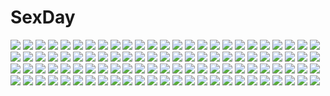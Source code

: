 # SexDay
![](https://konachan.com/image/58d1abd4ab66ff0d66d6b94fb7ab7655/Konachan.com%20-%20298176%20building%20fan%20flowers%20green_eyes%20green_hair%20hatsune_miku%20kagamine_len%20kagamine_rin%20kaito%20kimono%20long_hair%20male%20meiko%20twintails%20vocaloid%20winter.jpg)
![](https://konachan.com/image/69bf0d6b51af73543b326fc78c304d4a/Konachan.com%20-%2081703%20bath%20bathtub%20blue_eyes%20nude%20original%20purple_hair%20rick.black.jpg)
![](https://konachan.com/image/49ae8d7244ac66b08a38dde487da07cd/Konachan.com%20-%2069896%20aircraft%20aqua_hair%20clouds%20gloves%20hatsune_miku%20headphones%20koi_wa_sensou_%28vocaloid%29%20long_hair%20skirt%20twintails%20vocaloid.jpg)
![](https://konachan.com/jpeg/35af8ed1df98facb9b3ddcfc82cca213/Konachan.com%20-%2065095%20clochette%20kujou_kaname%20oshiki_hitoshi%20suzunone_seven.jpg)
![](https://konachan.com/image/098ca35e1a8a14780d6e5c4c17e7ee7f/Konachan.com%20-%20287679%20animal_ears%20arknights%20ass%20ateoyh%20barefoot%20blonde_hair%20blush%20flat_chest%20jpeg_artifacts%20nude%20orange_eyes%20rym_%28arknights%29%20short_hair%20white%20wink.jpg)
![](https://konachan.com/image/590562c0257ee5474a9232c91734ecf9/Konachan.com%20-%20245033%20aqua_eyes%20barefoot%20beach%20bikini%20blonde_hair%20blush%20breasts%20cleavage%20clouds%20kagamine_rin%20long_hair%20masami_chie%20navel%20sky%20swimsuit%20vocaloid%20water%20wet.jpg)
![](https://konachan.com/image/b31d83a96ee32783e8e0bc087dc6de26/Konachan.com%20-%20202746%20gray_hair%20hatsune_miku%20headphones%20kazuyu-c%20long_hair%20skirt%20thighhighs%20twintails%20vocaloid%20yuki_miku.jpg)
![](https://konachan.com/image/df126d60b8fd7a3179010b8266171e96/Konachan.com%20-%20177753%20animal_ears%20anthropomorphism%20bodysuit%20fangxiang_cuoluan%20orange_eyes%20original%20planet%20red_hair%20space%20tail.jpg)
![](https://konachan.com/jpeg/8f8f87fdba2fb068abce9bb4664175bb/Konachan.com%20-%20188465%202girls%20dress%20homarerererere%20knife%20long_hair%20pink_eyes%20pink_hair%20sound_voltex.jpg)
![](https://konachan.com/jpeg/86948dd3c84cb88f3d9b064171712d36/Konachan.com%20-%20286465%20aliasing%20apron%20aqua_eyes%20brown_hair%20cigarette%20dress%20headdress%20inushima%20maid%20original%20panties%20short_hair%20underwear.jpg)
![](https://konachan.com/jpeg/24fb4ff370174f7e365f70fef141f1b4/Konachan.com%20-%20213066%202girls%20anus%20ass%20ass_grab%20black_hair%20blush%20brown_hair%20game_cg%20hazuki_riko%20mebae%20nonohara_miki%20panty_pull%20pussy%20sakura_anna%20tanuki_soft%20uncensored.jpg)
![](https://konachan.com/jpeg/e975fa3ede152dbf342196eb81aa1e4a/Konachan.com%20-%20207256%20blush%20breasts%20fingering%20long_hair%20masturbation%20moonstone%20navel%20nipples%20panties%20pussy_juice%20ribbons%20scan%20twintails%20underwear%20wet%20yamakaze_ran.jpg)
![](https://konachan.com/jpeg/d7f4abe78e89c91846575be20e525dca/Konachan.com%20-%2059645%20clannad%20fujibayashi_kyou%20okazaki_ushio%20signed.jpg)
![](https://konachan.com/image/e805cd375c449904ca6de5a03523f1b9/Konachan.com%20-%2032138%20ai%20black_hair%20blue_hair%20maid%20panties%20pointed_ears%20red_eyes%20sage%20shuffle%20striped_panties%20thighhighs%20underwear.jpg)
![](https://konachan.com/jpeg/b7e030a1245cc79d7bb47d76615b7b1d/Konachan.com%20-%20250253%20apple%20aqua_eyes%20bandaid%20blue_hair%20blush%20boots%20dress%20flowers%20food%20fruit%20gloves%20hat%20long_hair%20military%20pink_eyes%20shorts%20skirt%20tears%20tie%20vocaloid.jpg)
![](https://konachan.com/image/e7d416400bcc56737530f8484b5b5183/Konachan.com%20-%20267149%20bed%20blonde_hair%20blush%20bow%20breasts%20close%20fate_%28series%29%20hat%20long_hair%20navel%20no_bra%20panties%20red_eyes%20teddy_bear%20topless%20underwear%20witch_hat.jpg)
![](https://konachan.com/image/0243a1eb0299ddd6e9c8b7a58fd5225d/Konachan.com%20-%20285222%20bike_shorts%20hammer_%28sunset_beach%29%20kanbaru_suruga%20monogatari_%28series%29%20shorts.jpg)
![](https://konachan.com/image/42f01d99e36d23b67cc86a0cc0a56021/Konachan.com%20-%2016777%20all_male%20death_note%20l%20male.jpg)
![](https://konachan.com/jpeg/0cf02809f0b0c89d3a3a1442fa72e105/Konachan.com%20-%20154528%20animal_ears%20blue_eyes%20blue_hair%20brown_hair%20cat_smile%20loli%20minit%27s%20pop%27n_music%20red_eyes%20swimsuit%20timer%20white.jpg)
![](https://konachan.com/image/7ffa87f3cccad26c96ea5ed4099fd027/Konachan.com%20-%20162434%20green_eyes%20jpeg_artifacts%20long_hair%20panties%20panty_%26_stocking_with_garterbelt%20stocking_%28character%29%20striped_panties%20thighhighs%20underwear%20yukiwo.jpg)
![](https://konachan.com/jpeg/f7e242d88925e6213848684bbe434082/Konachan.com%20-%20139318%20arusu_makina%20breasts%20censored%20colorful_cure%20etoiles%20game_cg%20moric%20nipples%20nude%20purple_eyes%20pussy%20white_hair.jpg)
![](https://konachan.com/jpeg/96b52e8da4dbbf40499ffa2fa45862a0/Konachan.com%20-%20305668%20animal_ears%20black_hair%20blush%20catgirl%20dress%20nabi_%28uz02%29%20red_eyes%20school_uniform%20shinomiya_kaguya%20short_hair%20tail%20white.jpg)
![](https://konachan.com/jpeg/e040af09eaeb1e0686a3ff9cba523c08/Konachan.com%20-%20288428%202girls%20apron%20bikini%20blush%20breasts%20cleavage%20cropped%20fang%20flowers%20garter%20long_hair%20maid%20navel%20original%20red_eyes%20rose%20scan%20shorts%20skirt%20swimsuit%20tail.jpg)
![](https://konachan.com/image/0f236349204dde0cf1763a423cdb762d/Konachan.com%20-%2096676%20blue_eyes%20megurine_luka%20pink_hair%20vocaloid.jpg)
![](https://konachan.com/image/1df06ceb7b822e250afedb1ec55a471e/Konachan.com%20-%2078570%20ashibe_ryou%20chibi%20long_hair%20moon%20original%20red_eyes%20space%20thighhighs.jpg)
![](https://konachan.com/image/6e24a4be54f95a2abfd737cc2aabbdf0/Konachan.com%20-%20188713%20gyworz%20lune_zoldark%20signed%20super_robot_wars%20valsione.jpg)
![](https://konachan.com/image/b5a10edf0cdef0e2d5965fa0d032b6eb/Konachan.com%20-%20284030%202girls%20anthropomorphism%20azur_lane%20bikini%20flat_chest%20loli%20navel%20swimsuit%20u-556_%28azur_lane%29%20u-81_%28azur_lane%29%20underboob%20underwater%20water%20watermark.jpg)
![](https://konachan.com/jpeg/d705e41395d4ab9d57e0daa2c2f9b5bf/Konachan.com%20-%20274045%20black_hair%20close%20clouds%20original%20ribbons%20school_uniform%20sheepd%20short_hair%20sky%20watermark.jpg)
![](https://konachan.com/image/cc686b874615b97047e44761f6bfb0ee/Konachan.com%20-%20133211%20dear_chaos%20inubashiri_momiji%20japanese_clothes%20moon%20night%20red_eyes%20sword%20thighhighs%20touhou%20weapon%20white_hair%20wolfgirl.jpg)
![](https://konachan.com/image/1ef00113b6fa82f89982a480a4abfbd0/Konachan.com%20-%20250070%20anthropomorphism%20blush%20censored%20fellatio%20gloves%20kantai_collection%20lolicept%20penis%20pink_eyes%20pubic_hair%20sakawa_%28kancolle%29%20short_hair%20spread_legs.jpg)
![](https://konachan.com/image/3e15a10afbb733f2d65db3b1762cf6ae/Konachan.com%20-%20115143%20gokou_ruri%20goth-loli%20lolita_fashion%20okingjo%20ore_no_imouto_ga_konna_ni_kawaii_wake_ga_nai.jpg)
![](https://konachan.com/image/ab50526e9fd197839857f4e385816a4d/Konachan.com%20-%2059647%20black_rock_shooter%20chain%20insane_black_rock_shooter%20scar%20sword%20weapon.jpg)
![](https://konachan.com/jpeg/95bceef0461b29cbd52328890f511abe/Konachan.com%20-%20164709%20blush%20compile_heart%20date_a_live%20game_cg%20itsuka_kotori%20red_eyes%20red_hair%20sting%20thighhighs%20tsunako%20twintails.jpg)
![](https://konachan.com/image/3a2491110207cd0f66a0468ddb3bc5fb/Konachan.com%20-%2020258%20building%20city%20clouds%20haibane_renmei%20landscape%20nobody%20scenic%20sky%20sunset%20tree.jpg)
![](https://konachan.com/jpeg/b6dc668913fc125c665703dc3879784c/Konachan.com%20-%20147027%20akizuki_maria%20blue_eyes%20brown_eyes%20brown_hair%20imo_%28ryokyou%29%20long_hair%20red_hair%20school_uniform%20short_hair%20thighhighs%20watanabe_saki%20white.jpg)
![](https://konachan.com/jpeg/98ac78940c061712a9d3eb72dea96ed5/Konachan.com%20-%20303727%20aliasing%20anthropomorphism%20azur_lane%20blush%20dress%20elbow_gloves%20finx%20gloves%20long_hair%20prinz_eugen_%28azur_lane%29%20sleeping%20white_hair.jpg)
![](https://konachan.com/image/a9f5b56f12dc0939a5db15deee71a709/Konachan.com%20-%2098880%20blonde_hair%20flandre_scarlet%20hat%20sword%20touhou%20vampire%20weapon%20yellow_eyes.jpg)
![](https://konachan.com/image/3370dd6e3365d4af52a292116c755434/Konachan.com%20-%20253698%20animal_ears%20azur_lane%20blush%20bunny_ears%20crying%20foxgirl%20headband%20hoodie%20hug%20long_hair%20male%20orange_eyes%20ponytail%20purple_hair%20signed%20twintails%20white_hair.jpg)
![](https://konachan.com/image/33107c6b678c0bace60fd80fd9749bef/Konachan.com%20-%2068099%20hatsune_miku%20twintails%20vocaloid.jpg)
![](https://konachan.com/jpeg/68e95da2af0a4b02519e3db6ff92fe07/Konachan.com%20-%20215075%20blonde_hair%20clouds%20flowers%20instrument%20kneehighs%20miyazono_kaori%20night%20petals%20sanaa%20school_uniform%20shigatsu_wa_kimi_no_uso%20stars%20violin.jpg)
![](https://konachan.com/image/3d1c37494c88c95b62e903e9b66094c3/Konachan.com%20-%2086798%20animal_ears%20blush%20catgirl%20collar%20nme%20nopan%20original%20red_eyes%20tail%20thighhighs.jpg)
![](https://konachan.com/image/0208c9c00c38b78811d2d480d68fd000/Konachan.com%20-%20103607%20a_channel%20bikini%20hosoda_naoto%20ichii_tooru%20megami%20momoki_run%20nishi_yuuko%20scan%20swimsuit%20tennoji_nagisa.jpg)
![](https://konachan.com/image/8ca251f7c8b77e0ab315bc8cdc1e44a1/Konachan.com%20-%2079967%20blonde_hair%20cure_sunshine%20futari_wa_precure%20heartcatch_precure%21%20long_hair%20nardack%20navel%20precure%20stars%20yellow_eyes.jpg)
![](https://konachan.com/jpeg/9f6ce2da76c07698232034bfae9f3118/Konachan.com%20-%20204538%20armor%20breasts%20cameltoe%20kirin_%28armor%29%20monster_hunter%20nipples%20pussy%20third-party_edit%20v-mag%20white.jpg)
![](https://konachan.com/jpeg/b56911a71042f777a110f0b1d1a42f69/Konachan.com%20-%20267162%20anthropomorphism%20brown_hair%20girls_frontline%20gun%20long_hair%20scar%20shiroteru%20ump-45_%28girls_frontline%29%20weapon%20yellow_eyes.jpg)
![](https://konachan.com/image/78dd6dd7fb2271533a238fa61054dd57/Konachan.com%20-%20100979%20all_male%20blue_hair%20kaito%20male%20poker_face_%28vocaloid%29%20tie%20vocaloid.jpg)
![](https://konachan.com/jpeg/703ec0636411637f47a396ea871951eb/Konachan.com%20-%20278016%20ass%20blush%20bondage%20carnelian%20dress%20fate_grand_order%20fate_%28series%29%20headdress%20maid%20nopan%20scan%20short_hair%20skirt_lift%20thighhighs%20white_hair%20yellow_eyes.jpg)
![](https://konachan.com/image/14ae7a744b19ccfcdb8b454235f72e4a/Konachan.com%20-%2038398%20panties%20tagme%20underwear%20white.jpg)
![](https://konachan.com/jpeg/382cf1674605dc2a6fb6dab45abe8726/Konachan.com%20-%205938%20arima_mari%20mikeou%20miraroma%20seihouin_erika%20tagme%20tsukimiya_kaede%20yuuki_yukie.jpg)
![](https://konachan.com/image/5e7b2ed610fe3cf1086c6167b8e34f27/Konachan.com%20-%20305860%20animal_ears%20aqua_eyes%20aqua_hair%20blush%20breasts%20catgirl%20cleavage%20garter_belt%20maid%20natsumiya_yuzu%20rem_%28re%3Azero%29%20short_hair%20signed%20stockings%20tail.jpg)
![](https://konachan.com/image/36c4939cc4744e6d758a28a375c96735/Konachan.com%20-%2040017%20akamaru%20galge.com%20green_eyes%20logo%20loli%20orange_hair%20tagme.jpg)
![](https://konachan.com/jpeg/bb685bb3656af466c147848205e5c9e6/Konachan.com%20-%20177317%20ayanami_rei%20black_hair%20blue_eyes%20blush%20clannad%20game_console%20headphones%20long_hair%20lucky_star%20nagato_yuki%20nagisa_kaworu%20original%20sanrio%20yamucha.jpg)
![](https://konachan.com/image/3bf7963e64d7200644f4236720138071/Konachan.com%20-%2013533%20.hack__%20.hack__g.u.%20.hack__link%20.hack__roots%20haseo%20ovan%20shino.jpg)
![](https://konachan.com/jpeg/2312c0e2898ad5251b74367520a61a4d/Konachan.com%20-%2078275%20hatsune_miku%20miku_append%20twintails%20vocaloid%20wings.jpg)
![](https://konachan.com/jpeg/e9dbe5a217ed7f8608ba7bf7f8dddf97/Konachan.com%20-%2077361%20hatsune_miku%20twintails%20vocaloid.jpg)
![](https://konachan.com/jpeg/f2d7b57a5a61c8509ff5073477b5c26d/Konachan.com%20-%20126467%20blue_eyes%20breasts%20cleavage%20game_cg%20group%20microphone%20prismatic_princess_union_stars.jpg)
![](https://konachan.com/jpeg/5296c1813d87f0bbc0961fa64b427220/Konachan.com%20-%20269855%202girls%20animal_ears%20blonde_hair%20blush%20breasts%20catgirl%20cleavage%20flowers%20gray_hair%20green_eyes%20long_hair%20miqo%27te%20ponytail%20sunglasses%20tail%20tattoo%20wristwear.jpg)
![](https://konachan.com/image/ec66c1cf09dd8cb8437600b50e3f1c31/Konachan.com%20-%20133526%20asgr%20flowers%20glasses%20grass%20original%20robot.jpg)
![](https://konachan.com/image/3dc636e953de1fbdd580f4728afccf98/Konachan.com%20-%2059008%20bodysuit%20green_eyes%20makinami_mari_illustrious%20neon_genesis_evangelion%20skintight%20soryu_asuka_langley.jpg)
![](https://konachan.com/image/631572ba29616b4f8e5089ec197f96f4/Konachan.com%20-%207923%20amami_haruka%20hagiwara_yukiho%20idolmaster%20idolmaster_xenoglossia%20minase_iori.jpg)
![](https://konachan.com/jpeg/937711e94a593fb4b9253fdd7f7e85bd/Konachan.com%20-%20163442%20berrys%20game_cg%20houkou_yuuka%20sphere.jpg)
![](https://konachan.com/jpeg/d94f1872646440c86db3375d1a448ded/Konachan.com%20-%20130264%20bow%20buriki%20denpa_onna_to_seishun_otoko%20food%20japanese_clothes%20maekawa%20mifune_ryuuko%20niwa_makoto%20touwa_erio%20white%20yukata.jpg)
![](https://konachan.com/image/c937081a3e9d2fb0110d51ec0f0aec94/Konachan.com%20-%2039124%20katana%20konpaku_youmu%20myon%20saigyouji_yuyuko%20sakurazawa_izumi%20sword%20touhou%20weapon.jpg)
![](https://konachan.com/image/8b370ae61f49ee8fb33d61f704466e23/Konachan.com%20-%2075593%20angel_beats%21%20black%20tachibana_kanade.jpg)
![](https://konachan.com/jpeg/793d5144aca77b5d3c1d7ea2031af982/Konachan.com%20-%20241516%20aqua_eyes%20aqua_hair%20blush%20hatsune_miku%20japanese_clothes%20kimono%20lain1%20petals%20scarf%20thighhighs%20vocaloid.jpg)
![](https://konachan.com/image/8c3b4be47c127b3fc9c9e1e8a6ed5e71/Konachan.com%20-%20166135%20blonde_hair%20green_eyes%20kamikita_komari%20kneehighs%20little_busters%21%20nakada_rumi%20ribbons%20short_hair%20skirt.jpg)
![](https://konachan.com/jpeg/90ee7a59abe8e9bd8b2eacb805173148/Konachan.com%20-%2087468%20green_eyes%20green_hair%20guitar%20gumi%20instrument%20natsuki0910%20school_uniform%20vocaloid.jpg)
![](https://konachan.com/image/866919d6025b50ddc1e6db1d9959bcc6/Konachan.com%20-%20123551%20blonde_hair%20blue_eyes%20boku_no_te_no_naka_no_rakuen%20caramel_box%20ellinor_besch%20game_cg%20headband%20kurosaki%20long_hair%20school_uniform%20sword%20weapon.jpg)
![](https://konachan.com/jpeg/8d4ae078ae24d4e91d8e61819d6cff35/Konachan.com%20-%2076151%20alcot%20blush%20bra%20game_cg%20irina_vladimirovna_putina%20long_hair%20nimura_yuushi%20panties%20pantyhose%20red_eyes%20ribbons%20underwear%20white_hair.jpg)
![](https://konachan.com/jpeg/1677407f7b5fd1c2227f5fa767db98b0/Konachan.com%20-%20286459%20animal_ears%20blush%20catgirl%20gray_hair%20green_eyes%20kantoku%20scan%20school_swimsuit%20short_hair%20swimsuit%20tail%20thighhighs%20topless%20undressing.jpg)
![](https://konachan.com/jpeg/a767635815bfb61c92ffe6ed73156fce/Konachan.com%20-%20296796%20animal_ears%20black_hair%20bow%20catgirl%20christmas%20cropped%20elbow_gloves%20garter_belt%20gloves%20navel%20original%20santa_costume%20skirt%20stockings%20tail%20tree%20twintails.jpg)
![](https://konachan.com/jpeg/55d18ebf0d1d5d692faa47d8cc9f4f67/Konachan.com%20-%20307506%20bed%20brown_hair%20gray_eyes%20original%20polychromatic%20pomu%20short_hair%20signed%20sketch.jpg)
![](https://konachan.com/jpeg/2c249963cd9b30f9df948030828429bf/Konachan.com%20-%20296409%20barefoot%20dress%20hikawa_kyoka%20japanese_clothes%20lemonna%20loli%20nopan%20panties%20panty_pull%20pointed_ears%20purple_eyes%20purple_hair%20staff%20twintails%20underwear.jpg)
![](https://konachan.com/jpeg/a69f75e044ad355cc906e1ed376ff2d8/Konachan.com%20-%20300090%20blue_eyes%20bow%20choker%20clouds%20cropped%20fate_grand_order%20fate_%28series%29%20ikomochi%20long_hair%20meltryllis%20purple_hair%20ribbons%20skintight%20sky%20swimsuit.jpg)
![](https://konachan.com/image/fabe7d61a001cf2495d759a99425a3df/Konachan.com%20-%20116660%20komeiji_koishi%20touhou.jpg)
![](https://konachan.com/jpeg/0eda51decf7158828d36ada145f1ae2e/Konachan.com%20-%20285406%20blush%20breasts%20game_cg%20green_eyes%20ichiri%20long_hair%20nipples%20no_bra%20orange_hair%20ponytail%20shirt_lift%20shorts%20silkys_plus%20wristwear%20yaotome_hanae.jpg)
![](https://konachan.com/jpeg/7587705d9c7801f48342fdf7430b23df/Konachan.com%20-%20161939%20akemi_homura%20black_hair%20kaname_madoka%20korie_riko%20long_hair%20mahou_shoujo_madoka_magica%20pantyhose%20pink_eyes%20pink_hair%20purple_eyes%20twintails.jpg)
![](https://konachan.com/image/b8dd61875ba4202f06e5f2f0d6337e55/Konachan.com%20-%20252112%20building%20city%20gloves%20gray_hair%20hoodie%20long_hair%20motorcycle%20necklace%20nian%20ponytail%20saber%20saber_alter%20scenic%20shorts%20sky%20sword%20thighhighs%20weapon.jpg)
![](https://konachan.com/image/e6548d7f47abf78f45e4c60d7d800209/Konachan.com%20-%20285570%20blonde_hair%20blue_eyes%20gloves%20halloween%20loli%20navel%20ookanehira%20original%20short_hair%20shorts%20sketch%20translation_request%20white.jpg)
![](https://konachan.com/jpeg/5e1cc4767abc3656446c7e7da0ce46d9/Konachan.com%20-%20122393%20animal_ears%20barefoot%20gokou_ruri%20ore_no_imouto_ga_konna_ni_kawaii_wake_ga_nai%20purple_eyes%20purple_hair%20yuuki_hagure.jpg)
![](https://konachan.com/image/b2dc00943a53fdfca2bcef6811ed528c/Konachan.com%20-%2093341%20bed%20black_hair%20blush%20erect_nipples%20game_cg%20hello_good-bye%20long_hair%20moekibara_fumitake%20no_bra%20nopan%20rindou_natsume.jpg)
![](https://konachan.com/jpeg/bcf5a57887ffa02d581a20a7daf6f3c3/Konachan.com%20-%20204524%20dress%20hatsune_miku%20long_hair%20red_eyes%20signed%20twintails%20veilrain%20vocaloid.jpg)
![](https://konachan.com/jpeg/81f2b3e46a91b64290fa1d98ab137b21/Konachan.com%20-%20219811%20black_hair%20compile_heart%20date_a_live%20drink%20food%20game_cg%20garter_belt%20heart%20ice_cream%20maid%20red_eyes%20sting%20stockings%20tsunako%20wink%20wristwear.jpg)
![](https://konachan.com/image/bcf4191d3da880186399bffd96212ada/Konachan.com%20-%20142102%20city%20clouds%20dress%20hat%20kanipanda%20original%20scenic%20sky%20summer.jpg)
![](https://konachan.com/jpeg/a60ffd41593594fcfce50c5f1d33a570/Konachan.com%20-%20285087%20ass%20blush%20bow%20dildo%20fellatio%20green_eyes%20long_hair%20merunyaa%20mirror%20panties%20ponytail%20reflection%20ribbons%20signed%20skirt%20uncensored%20underwear%20watermark.jpg)
![](https://konachan.com/image/135ea4892672102bbf1c180a02cb53d9/Konachan.com%20-%209250%20animal%20cat%20gift_%28visual_novel%29%20kamishiro_yukari%20maid.jpg)
![](https://konachan.com/jpeg/6a26de0862481e44b68d95a9eb98fe9a/Konachan.com%20-%20245523%20blue_eyes%20brown_hair%20long_hair%20nasunokonasuko%20original.jpg)
![](https://konachan.com/jpeg/d0accd1fe9c754c8fc4d074eb31c4b12/Konachan.com%20-%20241352%20book%20bow%20brown_eyes%20brown_hair%20hat%20kneehighs%20long_hair%20paper%20school_uniform%20silence_girl%20skirt%20tie%20touhou%20usami_renko.jpg)
![](https://konachan.com/jpeg/6cb21ffb2edc68e569e2684bf466aad7/Konachan.com%20-%20246550%20aqua_eyes%20blush%20bra%20breasts%20censored%20game_cg%20long_hair%20navel%20nipples%20nopan%20penis%20pink_hair%20pulltop%20pussy%20sex%20skirt%20thighhighs%20underwear%20wristwear.jpg)
![](https://konachan.com/image/47c266ef718128e49c80e7b48118fea4/Konachan.com%20-%2017632%20clamp%20ichihara_yuuko%20male%20polychromatic%20watanuki_kimihiro%20xxxholic.jpg)
![](https://konachan.com/image/6cb318e4b7adfe0f44123afe2c81ff75/Konachan.com%20-%20277508%20animal_ears%20black%20breasts%20catgirl%20cleavage%20gloves%20japanese_clothes%20long_hair%20niyah_%28xenoblade%29%20orange_eyes%20signed%20sketch%20swd3e2%20white_hair%20xenoblade.jpg)
![](https://konachan.com/image/24ac28c923c88f49a1eb871882680319/Konachan.com%20-%2054030%20beach%20bikini%20blonde_hair%20blue_eyes%20blush%20breasts%20brown_eyes%20long_hair%20oogami_ritsuko%20red_hair%20swim_ring%20swimsuit%20takanashi_mio%20twintails%20water.jpg)
![](https://konachan.com/image/6bf04b4dc9dc6c9d475b1dd588509555/Konachan.com%20-%20273613%20animal%20autumn%20bird%20blue_hair%20forest%20green_eyes%20mermaid%20nagi_%28xx001122%29%20reflection%20touhou%20tree%20wakasagihime%20water.jpg)
![](https://konachan.com/image/a857a1650b79ceedb8b94e2449749815/Konachan.com%20-%20270167%20aqua_eyes%20bou_nin%20bubbles%20close%20long_hair%20original%20polychromatic%20white_hair.jpg)
![](https://konachan.com/jpeg/ea5c76a93acc9a0e1cb33ac26234b11c/Konachan.com%20-%20269866%20aqua_eyes%20aqua_hair%20boots%20hatsune_miku%20headphones%20heart%20kurisu_sai%20long_hair%20microphone%20skirt%20thighhighs%20tie%20twintails%20vocaloid%20zettai_ryouiki.jpg)
![](https://konachan.com/image/20a789e3e7e6cca776160226578e2ac0/Konachan.com%20-%2083330%20akiyama_mio%20black_hair%20blue_eyes%20brown_eyes%20brown_hair%20candy%20cosplay%20flcl%20group%20guitar%20instrument%20k-on%21%20long_hair%20ponytail%20short_hair%20thighhighs.jpg)
![](https://konachan.com/jpeg/c283fd519748cdf105ce834d27dfaffd/Konachan.com%20-%20240526%20black_eyes%20black_hair%20innocent_grey%20japanese_clothes%20kara_no_shoujo_2%20kimono%20long_hair%20satsuki_%28kara_no_shoujo_2%29%20scan%20sugina_miki.jpg)
![](https://konachan.com/image/3bac7d0f17fec2378c3f62ee5bcf0d70/Konachan.com%20-%20277000%20aqua_eyes%20blonde_hair%20blush%20flowers%20game_console%20japanese_clothes%20kimono%20long_hair%20original%20socks%20twintails%20yu-yuuki.jpg)
![](https://konachan.com/jpeg/f42ce7de261f21dce2fd7de9820fc520/Konachan.com%20-%20183188%20game_cg%20glasses%20g_yuusuke%20hiiragi_yoshiya%20light%20military%20pink_eyes%20pink_hair%20sousyu_sensinkan-gakuen_hachimyoujin%20tatsunobe_ayumi%20weapon.jpg)
![](https://konachan.com/image/e71097a7879a29979b508cc86b1b27c1/Konachan.com%20-%20284162%20aqua_eyes%20bloomers%20blush%20brown_hair%20clouds%20drink%20gym_uniform%20headband%20kneehighs%20original%20ponytail%20see_through%20sky%20socks%20towel%20tree%20umitonakai.jpg)
